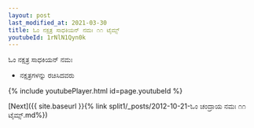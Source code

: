 ```yaml
---
layout: post
last_modified_at: 2021-03-30
title: ಓಂ ನಕ್ಷತ್ರ ಸಾಧಕಿಯನ್ ನಮಃ ೧೧ ಟೈಮ್ಸ್
youtubeId: 1rNlN1Qyn0k
---
```

 
 
 ಓಂ ನಕ್ಷತ್ರ ಸಾಧಕಿಯನ್ ನಮಃ  
 
 -  ನಕ್ಷತ್ರಗಳನ್ನು ರಚಿಸಿದವರು 
 
  
 
  
 
 
 
 
 
 


{% include youtubePlayer.html id=page.youtubeId %}
 
[Next]({{ site.baseurl }}{% link  split1/_posts/2012-10-21-ಓಂ ಚಂದ್ರಾಯ ನಮಃ ೧೧ ಟೈಮ್ಸ್.md%})
 
